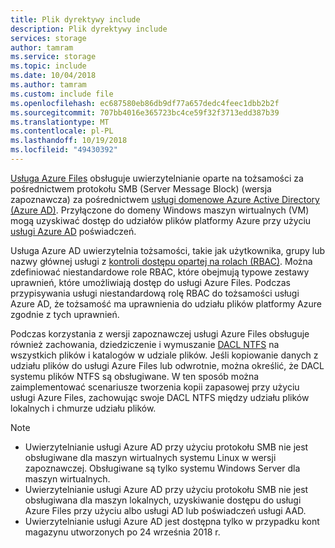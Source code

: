```yaml
---
title: Plik dyrektywy include
description: Plik dyrektywy include
services: storage
author: tamram
ms.service: storage
ms.topic: include
ms.date: 10/04/2018
ms.author: tamram
ms.custom: include file
ms.openlocfilehash: ec687580eb86db9df77a657dedc4feec1dbb2b2f
ms.sourcegitcommit: 707bb4016e365723bc4ce59f32f3713edd387b39
ms.translationtype: MT
ms.contentlocale: pl-PL
ms.lasthandoff: 10/19/2018
ms.locfileid: "49430392"
---
```

[Usługa Azure Files](../articles/storage/files/storage-files-introduction.md) obsługuje uwierzytelnianie oparte na tożsamości za pośrednictwem protokołu SMB (Server Message Block) (wersja zapoznawcza) za pośrednictwem [usługi domenowe Azure Active Directory (Azure AD)](../articles/active-directory-domain-services/active-directory-ds-overview.md). Przyłączone do domeny Windows maszyn wirtualnych (VM) mogą uzyskiwać dostęp do udziałów plików platformy Azure przy użyciu [usługi Azure AD](../articles/active-directory/fundamentals/active-directory-whatis.md) poświadczeń. 

Usługa Azure AD uwierzytelnia tożsamości, takie jak użytkownika, grupy lub nazwy głównej usługi z [kontroli dostępu opartej na rolach (RBAC)](../articles/role-based-access-control/overview.md). Można zdefiniować niestandardowe role RBAC, które obejmują typowe zestawy uprawnień, które umożliwiają dostęp do usługi Azure Files. Podczas przypisywania usługi niestandardową rolę RBAC do tożsamości usługi Azure AD, że tożsamość ma uprawnienia do udziału plików platformy Azure zgodnie z tych uprawnień.

Podczas korzystania z wersji zapoznawczej usługi Azure Files obsługuje również zachowania, dziedziczenie i wymuszanie [DACL NTFS](https://technet.microsoft.com/library/2006.01.howitworksntfs.aspx) na wszystkich plików i katalogów w udziale plików. Jeśli kopiowanie danych z udziału plików do usługi Azure Files lub odwrotnie, można określić, że DACL systemu plików NTFS są obsługiwane. W ten sposób można zaimplementować scenariusze tworzenia kopii zapasowej przy użyciu usługi Azure Files, zachowując swoje DACL NTFS między udziału plików lokalnych i chmurze udziału plików. 

> [!NOTE]
> - Uwierzytelnianie usługi Azure AD przy użyciu protokołu SMB nie jest obsługiwane dla maszyn wirtualnych systemu Linux w wersji zapoznawczej. Obsługiwane są tylko systemu Windows Server dla maszyn wirtualnych.
> - Uwierzytelnianie usługi Azure AD przy użyciu protokołu SMB nie jest obsługiwana dla maszyn lokalnych, uzyskiwanie dostępu do usługi Azure Files przy użyciu albo usługi AD lub poświadczeń usługi AAD.
> - Uwierzytelnianie usługi Azure AD jest dostępna tylko w przypadku kont magazynu utworzonych po 24 września 2018 r.
